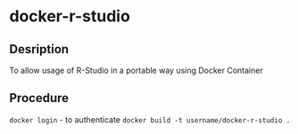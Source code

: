 # docker-r-studio

## Desription

To allow usage of R-Studio in a portable way using Docker Container

## Procedure

`docker login` - to authenticate
`docker build -t username/docker-r-studio .`

